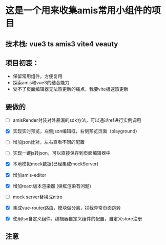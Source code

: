 
# 这是一个用来收集amis常用小组件的项目

## 技术栈:    vue3   ts  amis3   vite4  veauty



## 项目初衷：

- 保留常用组件，方便复用
- 探索amis和vue3的结合能力
- 受不了页面编辑器无法热更新的痛点，我要vite极速热更新



## 要做的

- [ ] amisRender封装对外暴漏的sdk方法，可以通过ref进行实例调用

- [x] 实现实时预览，左侧json编辑框，右侧预览页面（playground）

- [ ] 增加json比对，左右查看不同的配置

- [ ] 实现一键js转json，可以直接保存到页面编辑器中

- [x] 本地模拟mock数据(已经集成mockServer)

- [x] 增加amis-editor

- [x] 增加react版本渲染器  (弹框渲染有问题)

- [ ] mock server替换成nitro

- [x] 集成vue-router路由，模块做分离，拦截异常页面跳转

- [x] 使用tsx自定义组件，编辑器自定义组件的配置，自定义store注册 




## 注意

